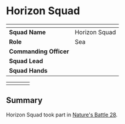# Horizon Squad

| []() | |
| --- | --- |
| **Squad Name** | Horizon Squad | squad.2
| **Role** | Sea |
| **Commanding Officer** | |
| **Squad Lead** | |
| **Squad Hands** | |

|||||
|:---:|:---:|:---:|:---:|
|||||

## Summary

Horizon Squad took part in [Nature's Battle 28](../../../storylines/ended/natures-battle-28.md).
